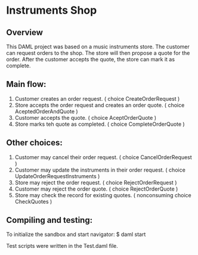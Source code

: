 # Instruments Shop

## Overview

This DAML project was based on a music instruments store.
The customer can request orders to the shop.
The store will then propose a quote for the order.
After the customer accepts the quote, the store can mark it as complete.


## Main flow:

1. Customer creates an order request. ( choice CreateOrderRequest )
3. Store accepts the order request and creates an order quote. ( choice AceptedOrderAndQuote )
4. Customer accepts the quote. ( choice AceptOrderQuote )
5. Store marks teh quote as completed. ( choice CompleteOrderQuote )


## Other choices:

1. Customer may cancel their order request. ( choice CancelOrderRequest )
2. Customer may update the instruments in their order request. ( choice UpdateOrderRequestInstruments )
3. Store may reject the order request. ( choice RejectOrderRequest )
4. Customer may reject the order quote. ( choice RejectOrderQuote )
5. Store may check the record for existing quotes. ( nonconsuming choice CheckQuotes )


## Compiling and testing:

To initialize the sandbox and start navigator: 
$ daml start

Test scripts were written in the Test.daml file.
